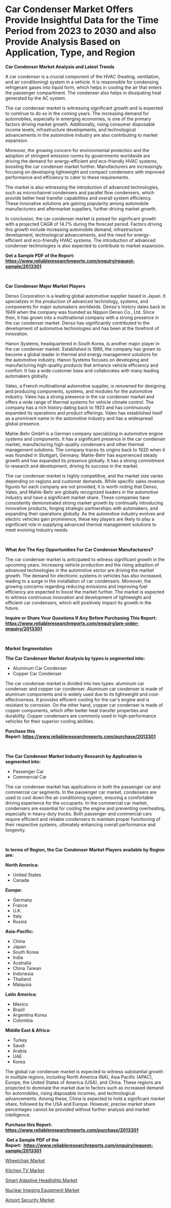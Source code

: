 <p><h1>Car Condenser Market Offers Provide Insightful Data for the Time Period from 2023 to 2030 and also Provide Analysis Based on Application, Type, and Region</h1></p><p><strong>Car Condenser Market Analysis and Latest Trends</strong></p>
<p><p>A car condenser is a crucial component of the HVAC (heating, ventilation, and air conditioning) system in a vehicle. It is responsible for condensing refrigerant gases into liquid form, which helps in cooling the air that enters the passenger compartment. The condenser also helps in dissipating heat generated by the AC system.</p><p>The car condenser market is witnessing significant growth and is expected to continue to do so in the coming years. The increasing demand for automobiles, especially in emerging economies, is one of the primary factors driving market growth. Additionally, rising consumer disposable income levels, infrastructure developments, and technological advancements in the automotive industry are also contributing to market expansion.</p><p>Moreover, the growing concern for environmental protection and the adoption of stringent emission norms by governments worldwide are driving the demand for energy-efficient and eco-friendly HVAC systems, boosting the car condenser market further. Manufacturers are increasingly focusing on developing lightweight and compact condensers with improved performance and efficiency to cater to these requirements.</p><p>The market is also witnessing the introduction of advanced technologies, such as microchannel condensers and parallel flow condensers, which provide better heat transfer capabilities and overall system efficiency. These innovative solutions are gaining popularity among automobile manufacturers and aftermarket suppliers, further driving market growth.</p><p>In conclusion, the car condenser market is poised for significant growth with a projected CAGR of 14.7% during the forecast period. Factors driving this growth include increasing automobile demand, infrastructure development, technological advancements, and the need for energy-efficient and eco-friendly HVAC systems. The introduction of advanced condenser technologies is also expected to contribute to market expansion.</p></p>
<p><strong>Get a Sample PDF of the Report:&nbsp; <a href="https://www.reliableresearchreports.com/enquiry/request-sample/2013301">https://www.reliableresearchreports.com/enquiry/request-sample/2013301</a></strong></p>
<p>&nbsp;</p>
<p><strong>Car Condenser Major Market Players</strong></p>
<p><p>Denso Corporation is a leading global automotive supplier based in Japan. It specializes in the production of advanced technology, systems, and components for major automakers worldwide. Denso's history dates back to 1949 when the company was founded as Nippon Denso Co., Ltd. Since then, it has grown into a multinational company with a strong presence in the car condenser market. Denso has significantly contributed to the development of automotive technologies and has been at the forefront of innovation.</p><p>Hanon Systems, headquartered in South Korea, is another major player in the car condenser market. Established in 1986, the company has grown to become a global leader in thermal and energy management solutions for the automotive industry. Hanon Systems focuses on developing and manufacturing high-quality products that enhance vehicle efficiency and comfort. It has a wide customer base and collaborates with many leading automakers globally.</p><p>Valeo, a French multinational automotive supplier, is renowned for designing and producing components, systems, and modules for the automotive industry. Valeo has a strong presence in the car condenser market and offers a wide range of thermal systems for vehicle climate control. The company has a rich history dating back to 1923 and has continuously expanded its operations and product offerings. Valeo has established itself as a prominent name in the automotive industry and has a widespread global presence.</p><p>Mahle-Behr GmbH is a German company specializing in automotive engine systems and components. It has a significant presence in the car condenser market, manufacturing high-quality condensers and other thermal management solutions. The company traces its origins back to 1920 when it was founded in Stuttgart, Germany. Mahle-Behr has experienced steady growth and has expanded its presence globally. It has a strong commitment to research and development, driving its success in the market.</p><p>The car condenser market is highly competitive, and the market size varies depending on regions and customer demands. While specific sales revenue figures for each company are not provided, it is worth noting that Denso, Valeo, and Mahle-Behr are globally recognized leaders in the automotive industry and have a significant market share. These companies have consistently demonstrated strong market growth by continually introducing innovative products, forging strategic partnerships with automakers, and expanding their operations globally. As the automotive industry evolves and electric vehicles gain prominence, these key players are likely to play a significant role in supplying advanced thermal management solutions to meet evolving industry needs.</p></p>
<p>&nbsp;</p>
<p><strong>What Are The Key Opportunities For Car Condenser Manufacturers?</strong></p>
<p><p>The car condenser market is anticipated to witness significant growth in the upcoming years. Increasing vehicle production and the rising adoption of advanced technologies in the automotive sector are driving the market growth. The demand for electronic systems in vehicles has also increased, leading to a surge in the installation of car condensers. Moreover, the growing concerns regarding reducing emissions and improving fuel efficiency are expected to boost the market further. The market is expected to witness continuous innovation and development of lightweight and efficient car condensers, which will positively impact its growth in the future.</p></p>
<p><strong>Inquire or Share Your Questions If Any Before Purchasing This Report: <a href="https://www.reliableresearchreports.com/enquiry/pre-order-enquiry/2013301">https://www.reliableresearchreports.com/enquiry/pre-order-enquiry/2013301</a></strong></p>
<p>&nbsp;</p>
<p><strong>Market Segmentation</strong></p>
<p><strong>The Car Condenser Market Analysis by types is segmented into:</strong></p>
<p><ul><li>Aluminum Car Condenser</li><li>Copper Car Condenser</li></ul></p>
<p><p>The car condenser market is divided into two types: aluminum car condenser and copper car condenser. Aluminum car condenser is made of aluminum components and is widely used due to its lightweight and cost-effectiveness. It provides efficient cooling for the car's engine and is resistant to corrosion. On the other hand, copper car condenser is made of copper components, which offer better heat transfer properties and durability. Copper condensers are commonly used in high-performance vehicles for their superior cooling abilities.</p></p>
<p><strong>Purchase this Report:&nbsp;<a href="https://www.reliableresearchreports.com/purchase/2013301">https://www.reliableresearchreports.com/purchase/2013301</a></strong></p>
<p>&nbsp;</p>
<p><strong>The Car Condenser Market Industry Research by Application is segmented into:</strong></p>
<p><ul><li>Passenger Car</li><li>Commercial Car</li></ul></p>
<p><p>The car condenser market has applications in both the passenger car and commercial car segments. In the passenger car market, condensers are used to cool down the air conditioning system, ensuring a comfortable driving experience for the occupants. In the commercial car market, condensers are essential for cooling the engine and preventing overheating, especially in heavy-duty trucks. Both passenger and commercial cars require efficient and reliable condensers to maintain proper functioning of their respective systems, ultimately enhancing overall performance and longevity.</p></p>
<p>&nbsp;</p>
<p><strong>In terms of Region, the Car Condenser Market Players available by Region are:</strong></p>
<p>
    <p> <strong> North America: </strong>
        <ul>
            <li>United States</li>
            <li>Canada</li>
        </ul>
        </p> 
    <p> <strong> Europe: </strong>
        <ul>
            <li>Germany</li>
            <li>France</li>
            <li>U.K.</li>
            <li>Italy</li>
            <li>Russia</li>
        </ul>
        </p> 
    <p> <strong> Asia-Pacific: </strong>
        <ul>
            <li>China</li>
            <li>Japan</li>
            <li>South Korea</li>
            <li>India</li>
            <li>Australia</li>
            <li>China Taiwan</li>
            <li>Indonesia</li>
            <li>Thailand</li>
            <li>Malaysia</li>
        </ul>
        </p> 
    <p> <strong> Latin America: </strong>
        <ul>
            <li>Mexico</li>
            <li>Brazil</li>
            <li>Argentina Korea</li>
            <li>Colombia</li>
        </ul>
        </p> 
    <p> <strong> Middle East & Africa: </strong>
        <ul>
            <li>Turkey</li>
            <li>Saudi</li>
            <li>Arabia</li>
            <li>UAE</li>
            <li>Korea</li>
        </ul>
    </p>
    </p>
<p><p>The global car condenser market is expected to witness substantial growth in multiple regions, including North America (NA), Asia Pacific (APAC), Europe, the United States of America (USA), and China. These regions are projected to dominate the market due to factors such as increased demand for automobiles, rising disposable incomes, and technological advancements. Among these, China is expected to hold a significant market share, followed by the USA and Europe. However, precise market share percentages cannot be provided without further analysis and market intelligence.</p></p>
<p><strong>Purchase this Report: <a href="https://www.reliableresearchreports.com/purchase/2013301">https://www.reliableresearchreports.com/purchase/2013301</a></strong></p>
<p>&nbsp;<strong>Get a Sample PDF of the Report:&nbsp;&nbsp;<a href="https://www.reliableresearchreports.com/enquiry/request-sample/2013301">https://www.reliableresearchreports.com/enquiry/request-sample/2013301</a></strong></p>
<p><strong></strong></p>
<p><p><a href="https://www.linkedin.com/pulse/wheelchair-market-size-share-amp-trends-analysis-report-application-ftu0e/">Wheelchair Market</a></p><p><a href="https://medium.com/@deannakling2927/decoding-kitchen-tv-market-metrics-market-share-trends-and-growth-patterns-56e01f498c5b">Kitchen TV Market</a></p><p><a href="https://github.com/dziulagalemab/Market-Research-Report-List-1/blob/main/smart-adaptive-headlights-market.md">Smart Adaptive Headlights Market</a></p><p><a href="https://www.linkedin.com/pulse/nuclear-imaging-equipment-market-size-2023-2030-global-ubhke/">Nuclear Imaging Equipment Market</a></p><p><a href="https://github.com/abbypearson7765/Market-Research-Report-List-1/blob/main/airport-security-market.md">Airport Security Market</a></p></p>
